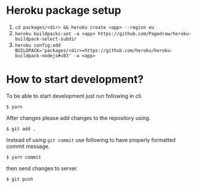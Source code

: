 # Heroku package setup

1. `cd packages/<dir> && heroku create <app> --region eu`
2. `heroku buildpacks:set -a <app> https://github.com/Pagedraw/heroku-buildpack-select-subdir`
3. `heroku config:add BUILDPACK='packages/<dir>=https://github.com/heroku/heroku-buildpack-nodejs#v83' -a <app>`

# How to start development?

To be able to start development just run following in cli.

`$ yarn`

After changes please add changes to the repository using.

`$ git add .`

Instead of using `git commit` use following to have properly formatted commit message.

`$ yarn commit`

then send changes to server.

`$ git push`
